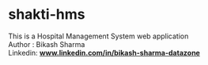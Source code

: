 # shakti-hms
This is a Hospital Management System web application <br>
Author : Bikash Sharma  <br>    Linkedin: **www.linkedin.com/in/bikash-sharma-datazone**

